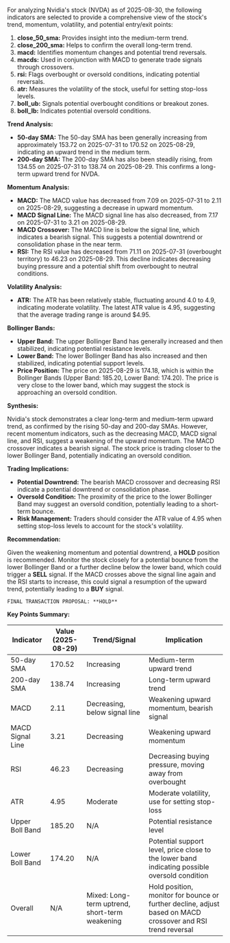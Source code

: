 For analyzing Nvidia's stock (NVDA) as of 2025-08-30, the following indicators are selected to provide a comprehensive view of the stock's trend, momentum, volatility, and potential entry/exit points:

1.  **close\_50\_sma:** Provides insight into the medium-term trend.
2.  **close\_200\_sma:** Helps to confirm the overall long-term trend.
3.  **macd:** Identifies momentum changes and potential trend reversals.
4.  **macds:** Used in conjunction with MACD to generate trade signals through crossovers.
5.  **rsi:** Flags overbought or oversold conditions, indicating potential reversals.
6.  **atr:** Measures the volatility of the stock, useful for setting stop-loss levels.
7.  **boll\_ub:** Signals potential overbought conditions or breakout zones.
8.  **boll\_lb:** Indicates potential oversold conditions.

**Trend Analysis:**

*   **50-day SMA:** The 50-day SMA has been generally increasing from approximately 153.72 on 2025-07-31 to 170.52 on 2025-08-29, indicating an upward trend in the medium term.
*   **200-day SMA:** The 200-day SMA has also been steadily rising, from 134.55 on 2025-07-31 to 138.74 on 2025-08-29. This confirms a long-term upward trend for NVDA.

**Momentum Analysis:**

*   **MACD:** The MACD value has decreased from 7.09 on 2025-07-31 to 2.11 on 2025-08-29, suggesting a decrease in upward momentum.
*   **MACD Signal Line:** The MACD signal line has also decreased, from 7.17 on 2025-07-31 to 3.21 on 2025-08-29.
*   **MACD Crossover:** The MACD line is below the signal line, which indicates a bearish signal. This suggests a potential downtrend or consolidation phase in the near term.
*   **RSI:** The RSI value has decreased from 71.11 on 2025-07-31 (overbought territory) to 46.23 on 2025-08-29. This decline indicates decreasing buying pressure and a potential shift from overbought to neutral conditions.

**Volatility Analysis:**

*   **ATR:** The ATR has been relatively stable, fluctuating around 4.0 to 4.9, indicating moderate volatility. The latest ATR value is 4.95, suggesting that the average trading range is around $4.95.

**Bollinger Bands:**

*   **Upper Band:** The upper Bollinger Band has generally increased and then stabilized, indicating potential resistance levels.
*   **Lower Band:** The lower Bollinger Band has also increased and then stabilized, indicating potential support levels.
*   **Price Position:** The price on 2025-08-29 is 174.18, which is within the Bollinger Bands (Upper Band: 185.20, Lower Band: 174.20). The price is very close to the lower band, which may suggest the stock is approaching an oversold condition.

**Synthesis:**

Nvidia's stock demonstrates a clear long-term and medium-term upward trend, as confirmed by the rising 50-day and 200-day SMAs. However, recent momentum indicators, such as the decreasing MACD, MACD signal line, and RSI, suggest a weakening of the upward momentum. The MACD crossover indicates a bearish signal. The stock price is trading closer to the lower Bollinger Band, potentially indicating an oversold condition.

**Trading Implications:**

*   **Potential Downtrend:** The bearish MACD crossover and decreasing RSI indicate a potential downtrend or consolidation phase.
*   **Oversold Condition:** The proximity of the price to the lower Bollinger Band may suggest an oversold condition, potentially leading to a short-term bounce.
*   **Risk Management:** Traders should consider the ATR value of 4.95 when setting stop-loss levels to account for the stock's volatility.

**Recommendation:**

Given the weakening momentum and potential downtrend, a **HOLD** position is recommended. Monitor the stock closely for a potential bounce from the lower Bollinger Band or a further decline below the lower band, which could trigger a **SELL** signal. If the MACD crosses above the signal line again and the RSI starts to increase, this could signal a resumption of the upward trend, potentially leading to a **BUY** signal.

```
FINAL TRANSACTION PROPOSAL: **HOLD**
```

**Key Points Summary:**

| Indicator        | Value (2025-08-29) | Trend/Signal                                          | Implication                                                                                                |
| ---------------- | ------------------ | ----------------------------------------------------- | ---------------------------------------------------------------------------------------------------------- |
| 50-day SMA       | 170.52             | Increasing                                            | Medium-term upward trend                                                                                    |
| 200-day SMA      | 138.74             | Increasing                                            | Long-term upward trend                                                                                      |
| MACD             | 2.11               | Decreasing, below signal line                         | Weakening upward momentum, bearish signal                                                                   |
| MACD Signal Line | 3.21               | Decreasing                                            | Weakening upward momentum                                                                                    |
| RSI              | 46.23              | Decreasing                                            | Decreasing buying pressure, moving away from overbought                                                      |
| ATR              | 4.95               | Moderate                                              | Moderate volatility, use for setting stop-loss                                                              |
| Upper Boll Band  | 185.20             | N/A                                                   | Potential resistance level                                                                                   |
| Lower Boll Band  | 174.20             | N/A                                                   | Potential support level, price close to the lower band indicating possible oversold condition              |
| Overall          | N/A                | Mixed: Long-term uptrend, short-term weakening       | Hold position, monitor for bounce or further decline, adjust based on MACD crossover and RSI trend reversal |